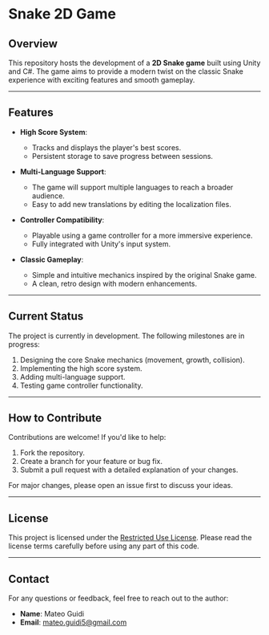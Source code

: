 # Snake 2D Game

## Overview
This repository hosts the development of a **2D Snake game** built using Unity and C#. The game aims to provide a modern twist on the classic Snake experience with exciting features and smooth gameplay.

---

## Features

- **High Score System**:
  - Tracks and displays the player's best scores.
  - Persistent storage to save progress between sessions.

- **Multi-Language Support**:
  - The game will support multiple languages to reach a broader audience.
  - Easy to add new translations by editing the localization files.

- **Controller Compatibility**:
  - Playable using a game controller for a more immersive experience.
  - Fully integrated with Unity's input system.

- **Classic Gameplay**:
  - Simple and intuitive mechanics inspired by the original Snake game.
  - A clean, retro design with modern enhancements.

---

## Current Status
The project is currently in development. The following milestones are in progress:

1. Designing the core Snake mechanics (movement, growth, collision).
2. Implementing the high score system.
3. Adding multi-language support.
4. Testing game controller functionality.

---

## How to Contribute
Contributions are welcome! If you'd like to help:

1. Fork the repository.
2. Create a branch for your feature or bug fix.
3. Submit a pull request with a detailed explanation of your changes.

For major changes, please open an issue first to discuss your ideas.

---

## License
This project is licensed under the [Restricted Use License](./LICENSE). Please read the license terms carefully before using any part of this code.

---

## Contact
For any questions or feedback, feel free to reach out to the author:

- **Name**: Mateo Guidi
- **Email**: mateo.guidi5@gmail.com

